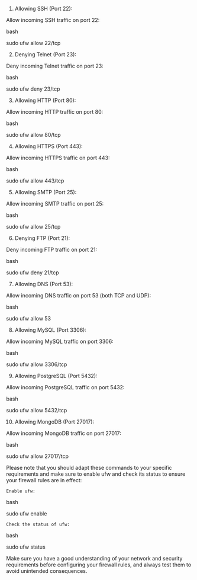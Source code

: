 1. Allowing SSH (Port 22):

Allow incoming SSH traffic on port 22:

bash

sudo ufw allow 22/tcp

2. Denying Telnet (Port 23):

Deny incoming Telnet traffic on port 23:

bash

sudo ufw deny 23/tcp

3. Allowing HTTP (Port 80):

Allow incoming HTTP traffic on port 80:

bash

sudo ufw allow 80/tcp

4. Allowing HTTPS (Port 443):

Allow incoming HTTPS traffic on port 443:

bash

sudo ufw allow 443/tcp

5. Allowing SMTP (Port 25):

Allow incoming SMTP traffic on port 25:

bash

sudo ufw allow 25/tcp

6. Denying FTP (Port 21):

Deny incoming FTP traffic on port 21:

bash

sudo ufw deny 21/tcp

7. Allowing DNS (Port 53):

Allow incoming DNS traffic on port 53 (both TCP and UDP):

bash

sudo ufw allow 53

8. Allowing MySQL (Port 3306):

Allow incoming MySQL traffic on port 3306:

bash

sudo ufw allow 3306/tcp

9. Allowing PostgreSQL (Port 5432):

Allow incoming PostgreSQL traffic on port 5432:

bash

sudo ufw allow 5432/tcp

10. Allowing MongoDB (Port 27017):

Allow incoming MongoDB traffic on port 27017:

bash

sudo ufw allow 27017/tcp

Please note that you should adapt these commands to your specific requirements and make sure to enable ufw and check its status to ensure your firewall rules are in effect:

    Enable ufw:

bash

sudo ufw enable

    Check the status of ufw:

bash

sudo ufw status

Make sure you have a good understanding of your network and security requirements before configuring your firewall rules, and always test them to avoid unintended consequences.
